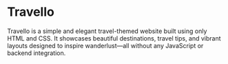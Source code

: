# Travello
Travello is a simple and elegant travel-themed website built using only HTML and CSS. It showcases beautiful destinations, travel tips, and vibrant layouts designed to inspire wanderlust—all without any JavaScript or backend integration.
